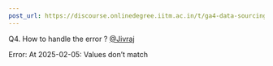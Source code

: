 ```yaml
---
post_url: https://discourse.onlinedegree.iitm.ac.in/t/ga4-data-sourcing-discussion-thread-tds-jan-2025/165959/14
---
```

Q4. How to handle the error ? [@Jivraj](/u/jivraj)

Error: At 2025-02-05: Values don’t match